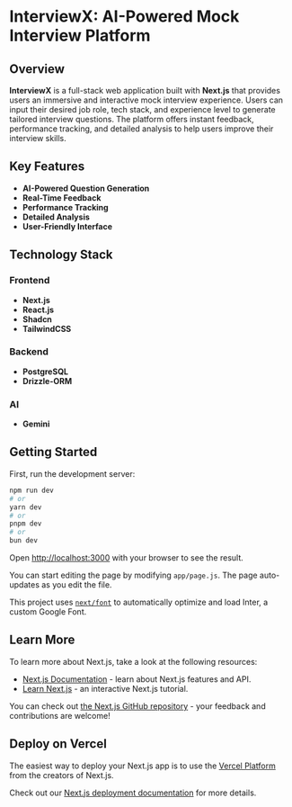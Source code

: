 
# InterviewX: AI-Powered Mock Interview Platform

## Overview
**InterviewX** is a full-stack web application built with **Next.js** that provides users an immersive and interactive mock interview experience. Users can input their desired job role, tech stack, and experience level to generate tailored interview questions. The platform offers instant feedback, performance tracking, and detailed analysis to help users improve their interview skills.

## Key Features
- **AI-Powered Question Generation**
- **Real-Time Feedback**
- **Performance Tracking**
- **Detailed Analysis**
- **User-Friendly Interface**

## Technology Stack
### Frontend
- **Next.js**
- **React.js**
- **Shadcn**
- **TailwindCSS**

### Backend
- **PostgreSQL**
- **Drizzle-ORM**

### AI
- **Gemini**



## Getting Started

First, run the development server:

```bash
npm run dev
# or
yarn dev
# or
pnpm dev
# or
bun dev
```

Open [http://localhost:3000](http://localhost:3000) with your browser to see the result.

You can start editing the page by modifying `app/page.js`. The page auto-updates as you edit the file.

This project uses [`next/font`](https://nextjs.org/docs/basic-features/font-optimization) to automatically optimize and load Inter, a custom Google Font.

## Learn More

To learn more about Next.js, take a look at the following resources:

- [Next.js Documentation](https://nextjs.org/docs) - learn about Next.js features and API.
- [Learn Next.js](https://nextjs.org/learn) - an interactive Next.js tutorial.

You can check out [the Next.js GitHub repository](https://github.com/vercel/next.js/) - your feedback and contributions are welcome!

## Deploy on Vercel

The easiest way to deploy your Next.js app is to use the [Vercel Platform](https://vercel.com/new?utm_medium=default-template&filter=next.js&utm_source=create-next-app&utm_campaign=create-next-app-readme) from the creators of Next.js.

Check out our [Next.js deployment documentation](https://nextjs.org/docs/deployment) for more details.
